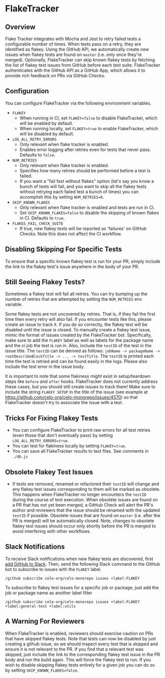 # FlakeTracker

## Overview

Flake Tracker integrates with Mocha and Jest to retry failed tests a configurable number of times. When tests pass on a retry, they are identified as flakey. Using the GitHub API, we automatically create new issues when flakey tests are found on `master` (i.e. only once they're merged).
Optionally, FlakeTracker can skip known flakey tests by fetching the list of flakey test issues from GitHub before each test suite. FlakeTracker authenticates with the GitHub API as a GitHub App, which allows it to provide rich feedback on PRs via GitHub Checks.

## Configuration

You can configure FlakeTracker via the following environment variables.

- `FLAKEY`
  - When running in CI, set `FLAKEY=false` to disable FlakeTracker, which will be enabled by default.
  - When running locally, set `FLAKEY=true` to enable FlakeTracker, which will be disabled by default.
- `LOG_ALL_RETRY_ERRORS`
  - Only relevant when flake tracker is enabled.
  - Enables error logging after retries even for tests that never pass. Defaults to `false`.
- `NUM_RETRIES`
  - Only relevant when flake tracker is enabled.
  - Specifies how many retries should be performed before a test is failed.
  - If you want a "fail fast without flakes" option (let's say you know a bunch of tests will fail, and you want to skip all the flakey tests without retrying each failed test a bunch of times) you can accomplish this by setting `NUM_RETRIES=0`.
- `SKIP_KNOWN_FLAKES`
  - Only relevant when flake tracker is enabled and tests are run in CI.
  - Set `SKIP_KNOWN_FLAKES=false` to disable the skipping of known flakes in CI. Defaults to `true`.
- `FLAKES_FAIL_CHECK_SUITE`
  - If true, new flakey tests will be reported as 'failures' on GitHub Checks. Note this does not affect the CI workflow.

## Disabling Skipping For Specific Tests

To ensure that a specific known flakey test is run for your PR, simply include the link to the flakey test's issue anywhere in the body of your PR.

## Still Seeing Flakey Tests?

Sometimes a flakey test will fail all retries. You can try bumping up the number of retries that are attempted by setting the `NUM_RETRIES` env variable.

Some flakey tests are not uncovered by retries. That is, if they fail the first time then every retry will also fail. If you encounter tests like this, please create an issue to track it. If you do so correctly, the flakey test will be disabled until the issue is closed.
To manually create a flakey test issue, mimic the format of issues created by the FlakeTracker bot. Specifically, make sure to add the `FLAKEY` label as well as labels for the package name and the ci job the test is run in. Also, include the `testID` of the test in the issue title.
The `testID` can be derived as follows: `jobName -> packageName -> rootDescribeBlockTitle -> ... -> testTitle`. The `testID` is printed each time the test is retried and can be found easily in the logs. Please also include the test error in the issue body.

It is important to note that some flakiness might exist in setup/teardown steps like `before` and `after` hooks. FlakeTracker does not currently address these cases, but you should still create issues to track them! Make sure to include the string `FLAKEY SETUP` in the title of the issue (see example at <https://github.com/celo-org/celo-monorepo/issues/4570>) so that FlakeTracker doesn't try to associate the issue with a test.

## Tricks For Fixing Flakey Tests

- You can configure FlakeTracker to print raw errors for all test retries (even those that don't eventually pass) by setting `LOG_ALL_RETRY_ERRORS=true`.
- You can test for flakiness locally by setting `FLAKEY=true`.
- You can save all FlakeTracker results to text files. See comments in `./db.js`

## Obsolete Flakey Test Issues

- If tests are removed, renamed or refactored their `testID` will change and any flakey test issues corresponding to them will be marked as obsolete. This happens when FlakeTracker no longer encounters the `testID` during the course of test execution. When obsolete issues are found on a PR that has not yet been merged, a GitHub Check will alert the PR's author and reviewers that the issue should be renamed with the updated `testID` if possible. Obsolete issues that are found on `master` (i.e. after the PR is merged) will be automatically closed. Note, changes to obsolete flakey test issues should occur only shortly before the PR is merged to avoid interfering with other workflows.

## Slack Notifications

To receive Slack notifications when new flakey tests are discovered, first [add GitHub to Slack](https://slack.github.com/). Then, send the following Slack command to the GitHub bot to subscribe to issues with the `FLAKEY` label.

```
/github subscribe celo-org/celo-monorepo issues +label:FLAKEY
```

To subscribe to flakey test issues for a specific job or package, just add the job or package name as another label filter

```
/github subscribe celo-org/celo-monorepo issues +label:FLAKEY +label:general-test +label:utils
```

## A Warning For Reviewers

When FlakeTracker is enabled, reviewers should exercise caution on PRs that have skipped flakey tests. Note that tests can now be disabled by just creating a github issue, so we should inspect every test that is skipped and ensure it is not relevant to the PR. If you find that a relevant test was skipped,
just include the link to the corresponding flakey test issue in the PR body and run the build again. This will force the flakey test to run. If you wish to disable skipping flakey tests entirely for a given job you can do so by setting `SKIP_KNOWN_FLAKES=false`.

